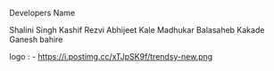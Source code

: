 Developers Name 

Shalini Singh
Kashif Rezvi
Abhijeet Kale
Madhukar Balasaheb Kakade
Ganesh bahire

logo : - https://i.postimg.cc/xTJpSK9f/trendsy-new.png